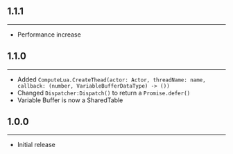 ## **1.1.1**

---

* Performance increase

## **1.1.0**

---

* Added `ComputeLua.CreateThead(actor: Actor, threadName: name, callback: (number, VariableBufferDataType) -> ())`
* Changed `Dispatcher:Dispatch()` to return a `Promise.defer()`
* Variable Buffer is now a SharedTable

## **1.0.0**

---

* Initial release